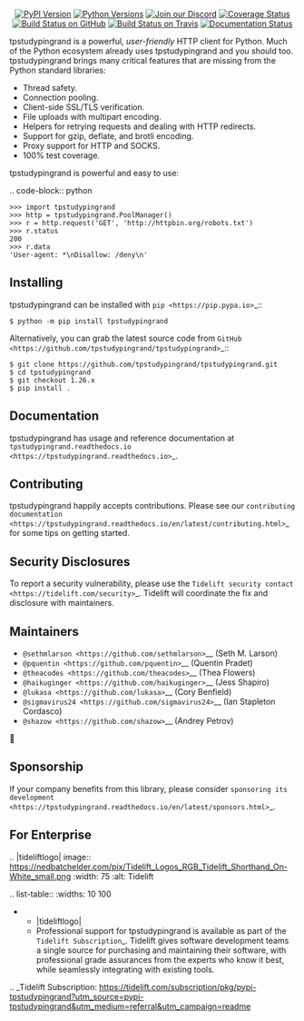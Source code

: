    <p align="center">
      <a href="https://pypi.org/project/tpstudypingrand"><img alt="PyPI Version" src="https://img.shields.io/pypi/v/tpstudypingrand.svg?maxAge=86400" /></a>
      <a href="https://pypi.org/project/tpstudypingrand"><img alt="Python Versions" src="https://img.shields.io/pypi/pyversions/tpstudypingrand.svg?maxAge=86400" /></a>
      <a href="https://discord.gg/CHEgCZN"><img alt="Join our Discord" src="https://img.shields.io/discord/756342717725933608?color=%237289da&label=discord" /></a>
      <a href="https://codecov.io/gh/tpstudypingrand/tpstudypingrand"><img alt="Coverage Status" src="https://img.shields.io/codecov/c/github/tpstudypingrand/tpstudypingrand.svg" /></a>
      <a href="https://github.com/tpstudypingrand/tpstudypingrand/actions?query=workflow%3ACI"><img alt="Build Status on GitHub" src="https://github.com/tpstudypingrand/tpstudypingrand/workflows/CI/badge.svg" /></a>
      <a href="https://travis-ci.org/tpstudypingrand/tpstudypingrand"><img alt="Build Status on Travis" src="https://travis-ci.org/tpstudypingrand/tpstudypingrand.svg?branch=master" /></a>
      <a href="https://tpstudypingrand.readthedocs.io"><img alt="Documentation Status" src="https://readthedocs.org/projects/tpstudypingrand/badge/?version=latest" /></a>
   </p>

tpstudypingrand is a powerful, *user-friendly* HTTP client for Python. Much of the
Python ecosystem already uses tpstudypingrand and you should too.
tpstudypingrand brings many critical features that are missing from the Python
standard libraries:

- Thread safety.
- Connection pooling.
- Client-side SSL/TLS verification.
- File uploads with multipart encoding.
- Helpers for retrying requests and dealing with HTTP redirects.
- Support for gzip, deflate, and brotli encoding.
- Proxy support for HTTP and SOCKS.
- 100% test coverage.

tpstudypingrand is powerful and easy to use:

.. code-block:: python

    >>> import tpstudypingrand
    >>> http = tpstudypingrand.PoolManager()
    >>> r = http.request('GET', 'http://httpbin.org/robots.txt')
    >>> r.status
    200
    >>> r.data
    'User-agent: *\nDisallow: /deny\n'


Installing
----------

tpstudypingrand can be installed with `pip <https://pip.pypa.io>`_::

    $ python -m pip install tpstudypingrand

Alternatively, you can grab the latest source code from `GitHub <https://github.com/tpstudypingrand/tpstudypingrand>`_::

    $ git clone https://github.com/tpstudypingrand/tpstudypingrand.git
    $ cd tpstudypingrand
    $ git checkout 1.26.x
    $ pip install .


Documentation
-------------

tpstudypingrand has usage and reference documentation at `tpstudypingrand.readthedocs.io <https://tpstudypingrand.readthedocs.io>`_.


Contributing
------------

tpstudypingrand happily accepts contributions. Please see our
`contributing documentation <https://tpstudypingrand.readthedocs.io/en/latest/contributing.html>`_
for some tips on getting started.


Security Disclosures
--------------------

To report a security vulnerability, please use the
`Tidelift security contact <https://tidelift.com/security>`_.
Tidelift will coordinate the fix and disclosure with maintainers.


Maintainers
-----------

- `@sethmlarson <https://github.com/sethmlarson>`__ (Seth M. Larson)
- `@pquentin <https://github.com/pquentin>`__ (Quentin Pradet)
- `@theacodes <https://github.com/theacodes>`__ (Thea Flowers)
- `@haikuginger <https://github.com/haikuginger>`__ (Jess Shapiro)
- `@lukasa <https://github.com/lukasa>`__ (Cory Benfield)
- `@sigmavirus24 <https://github.com/sigmavirus24>`__ (Ian Stapleton Cordasco)
- `@shazow <https://github.com/shazow>`__ (Andrey Petrov)

👋


Sponsorship
-----------

If your company benefits from this library, please consider `sponsoring its
development <https://tpstudypingrand.readthedocs.io/en/latest/sponsors.html>`_.


For Enterprise
--------------

.. |tideliftlogo| image:: https://nedbatchelder.com/pix/Tidelift_Logos_RGB_Tidelift_Shorthand_On-White_small.png
   :width: 75
   :alt: Tidelift

.. list-table::
   :widths: 10 100

   * - |tideliftlogo|
     - Professional support for tpstudypingrand is available as part of the `Tidelift
       Subscription`_.  Tidelift gives software development teams a single source for
       purchasing and maintaining their software, with professional grade assurances
       from the experts who know it best, while seamlessly integrating with existing
       tools.

.. _Tidelift Subscription: https://tidelift.com/subscription/pkg/pypi-tpstudypingrand?utm_source=pypi-tpstudypingrand&utm_medium=referral&utm_campaign=readme
